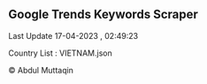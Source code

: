 

## Google Trends Keywords Scraper 
 
Last Update 17-04-2023 , 02:49:23

Country List :
VIETNAM.json



© Abdul Muttaqin 
